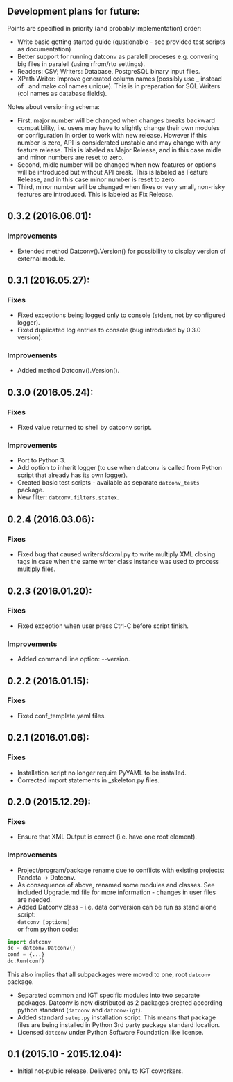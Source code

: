 Development plans for future:
----------------------------------
Points are specified in priority (and probably implementation) order:

- Write basic getting started guide (qustionable - see provided test scripts as documentation)
- Better support for running datconv as paralell proceses
  e.g. convering big files in paralell (using rfrom/rto settings).
- Readers: CSV; Writers: Database, PostgreSQL binary input files.
- XPath Writer: Improve generated column names (possibly use _ instead of . and make col names unique).
  This is in preparation for SQL Writers (col names as database fields).

Notes about versioning schema:
- First, major number will be changed when changes breaks backward compatibility, 
  i.e. users may have to slightly change their own modules or configuration in order to work with new release. 
  However if this number is zero, API is considerated unstable and may change with any feature release.
  This is labeled as Major Release, and in this case midle and minor numbers are reset to zero.
- Second, midle number will be changed when new features or options will be introduced but without API break.
  This is labeled as Feature Release, and in this case minor number is reset to zero.
- Third, minor number will be changed when fixes or very small, non-risky features are introduced.
  This is labeled as Fix Release.

0.3.2 (2016.06.01):
----------------------------------
### Improvements
- Extended method Datconv().Version() for possibility to display version of external module.

0.3.1 (2016.05.27):
----------------------------------
### Fixes
- Fixed exceptions being logged only to console (stderr, not by configured logger).
- Fixed duplicated log entries to console (bug introduded by 0.3.0 version).

### Improvements
- Added method Datconv().Version().

0.3.0 (2016.05.24):
----------------------------------
### Fixes
- Fixed value returned to shell by datconv script.

### Improvements
- Port to Python 3.
- Add option to inherit logger (to use when datconv is called from Python script that already has its own logger).
- Created basic test scripts - available as separate `datconv_tests` package.
- New filter: `datconv.filters.statex`.

0.2.4 (2016.03.06):
----------------------------------
### Fixes
- Fixed bug that caused writers/dcxml.py to write multiply XML closing tags in case 
  when the same writer class instance was used to process multiply files.

0.2.3 (2016.01.20):
----------------------------------
### Fixes
- Fixed exception when user press Ctrl-C before script finish.

### Improvements
- Added command line option: --version.

0.2.2 (2016.01.15):
----------------------------------
### Fixes
- Fixed conf_template.yaml files.

0.2.1 (2016.01.06):
----------------------------------
### Fixes
- Installation script no longer require PyYAML to be installed.
- Corrected import statements in _skeleton.py files.

0.2.0 (2015.12.29):
----------------------------------
### Fixes
- Ensure that XML Output is correct (i.e. have one root element).

### Improvements
- Project/program/package rename due to conflicts with existing
  projects: Pandata -> Datconv.
- As consequence of above, renamed some modules and classes. See included Upgrade.md 
  file for more information - changes in user files are needed.
- Added Datconv class - i.e. data conversion can be run as stand alone script:  
  `datconv [options]`  
  or from python code:
```python
import datconv  
dc = datconv.Datconv()  
conf = {...}  
dc.Run(conf)  
```
  This also implies that all subpackages were moved to one, root `datconv` package.
- Separated common and IGT specific modules into two separate
  packages. Datconv is now distributed as 2 packages created
  according python standard (`datconv` and `datconv-igt`).
- Added standard `setup.py` installation script. This means that package
  files are being installed in Python 3rd party package standard location. 
- Licensed `datconv` under Python Software Foundation like license.

0.1 (2015.10 - 2015.12.04):
----------------------------------
- Initial not-public release. Delivered only to IGT coworkers.

